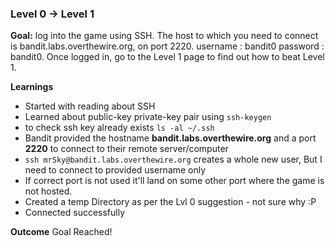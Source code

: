 ### Level 0 -> Level 1

**Goal:** 
log into the game using SSH. The host to which you need to connect is bandit.labs.overthewire.org, on port 2220. 
username : bandit0 
password : bandit0. 
Once logged in, go to the Level 1 page to find out how to beat Level 1.

**Learnings** 
- Started with reading about SSH
- Learned about public-key private-key pair using ```ssh-keygen```
- to check ssh key already exists ```ls -al ~/.ssh```
- Bandit provided the hostname __bandit.labs.overthewire.org__ and a port __2220__ to connect to their remote server/computer
- ```ssh mrSky@bandit.labs.overthewire.org``` creates a whole new user, But I need to connect to provided username only
- If correct port is not used it'll land on some other port where the game is not hosted.
- Created a temp Directory as per the Lvl 0 suggestion - not sure why :P
- Connected successfully

**Outcome**
Goal Reached! <!-- Password to next level:: `ZjLjTmM6FvvyRnrb2rfNWOZOTa6ip5If` -->



 